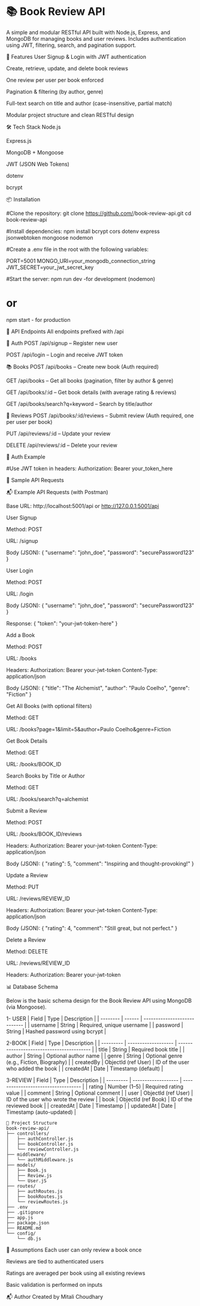 # 📚 Book Review API

A simple and modular RESTful API built with Node.js, Express, and MongoDB for managing books and user reviews. Includes authentication using JWT, filtering, search, and pagination support.

🚀 Features
User Signup & Login with JWT authentication

Create, retrieve, update, and delete book reviews

One review per user per book enforced

Pagination & filtering (by author, genre)

Full-text search on title and author (case-insensitive, partial match)

Modular project structure and clean RESTful design

🛠 Tech Stack
Node.js

Express.js

MongoDB + Mongoose

JWT (JSON Web Tokens)

dotenv

bcrypt

📦 Installation


#Clone the repository:
git clone https://github.com/<your-username>/book-review-api.git
cd book-review-api


#Install dependencies:
npm install bcrypt cors dotenv express jsonwebtoken mongoose nodemon


#Create a .env file in the root with the following variables:

PORT=5001
MONGO_URI=your_mongodb_connection_string
JWT_SECRET=your_jwt_secret_key

#Start the server:
npm run dev   -for development (nodemon)
# or
npm start     - for production


🧪 API Endpoints
All endpoints prefixed with /api

👤 Auth
POST /api/signup – Register new user

POST /api/login – Login and receive JWT token

📚 Books
POST /api/books – Create new book (Auth required)

GET /api/books – Get all books (pagination, filter by author & genre)

GET /api/books/:id – Get book details (with average rating & reviews)

GET /api/books/search?q=keyword – Search by title/author

📝 Reviews
POST /api/books/:id/reviews – Submit review (Auth required, one per user per book)

PUT /api/reviews/:id – Update your review

DELETE /api/reviews/:id – Delete your review

🔐 Auth Example

#Use JWT token in headers:
Authorization: Bearer your_token_here

🧪 Sample API Requests

📬 Example API Requests (with Postman)

Base URL: http://localhost:5001/api     or      http://127.0.0.1:5001/api


User Signup

Method: POST

URL: /signup

Body (JSON):
{
"username": "john_doe",
"password": "securePassword123"
}



User Login

Method: POST

URL: /login

Body (JSON):
{
"username": "john_doe",
"password": "securePassword123"
}

Response:
{
"token": "your-jwt-token-here"
}




Add a Book

Method: POST

URL: /books

Headers:
Authorization: Bearer your-jwt-token
Content-Type: application/json

Body (JSON):
{
"title": "The Alchemist",
"author": "Paulo Coelho",
"genre": "Fiction"
}




Get All Books (with optional filters)

Method: GET

URL: /books?page=1&limit=5&author=Paulo Coelho&genre=Fiction




Get Book Details

Method: GET

URL: /books/BOOK_ID



Search Books by Title or Author

Method: GET

URL: /books/search?q=alchemist



Submit a Review

Method: POST

URL: /books/BOOK_ID/reviews

Headers:
Authorization: Bearer your-jwt-token
Content-Type: application/json

Body (JSON):
{
"rating": 5,
"comment": "Inspiring and thought-provoking!"
}



Update a Review

Method: PUT

URL: /reviews/REVIEW_ID

Headers:
Authorization: Bearer your-jwt-token
Content-Type: application/json

Body (JSON):
{
"rating": 4,
"comment": "Still great, but not perfect."
}



Delete a Review

Method: DELETE

URL: /reviews/REVIEW_ID

Headers:
Authorization: Bearer your-jwt-token


📊 Database Schema

Below is the basic schema design for the Book Review API using MongoDB (via Mongoose).

1- USER
| Field    | Type   | Description                  |
| -------- | ------ | ---------------------------- |
| username | String | Required, unique username    |
| password | String | Hashed password using bcrypt |

2-BOOK
| Field     | Type                | Description                               |
| --------- | ------------------- | ----------------------------------------- |
| title     | String              | Required book title                       |
| author    | String              | Optional author name                      |
| genre     | String              | Optional genre (e.g., Fiction, Biography) |
| createdBy | ObjectId (ref User) | ID of the user who added the book         |
| createdAt | Date                | Timestamp (default)                       |


3-REVIEW
| Field     | Type                | Description                         |
| --------- | ------------------- | ----------------------------------- |
| rating    | Number (1–5)        | Required rating value               |
| comment   | String              | Optional comment                    |
| user      | ObjectId (ref User) | ID of the user who wrote the review |
| book      | ObjectId (ref Book) | ID of the reviewed book             |
| createdAt | Date                | Timestamp                           |
| updatedAt | Date                | Timestamp (auto-updated)            |



```
📁 Project Structure
book-review-api/
├── controllers/
│   ├── authController.js
│   ├── bookController.js
│   └── reviewController.js
├── middleware/
│   └── authMiddleware.js
├── models/
│   ├── Book.js
│   ├── Review.js
│   └── User.jS
├── routes/
│   ├── authRoutes.js
│   ├── bookRoutes.js
│   └── reviewRoutes.js
├── .env
├── .gitignore
├── app.js
├── package.json
├── README.md
└── config/
    └── db.js

```

📌 Assumptions
Each user can only review a book once

Reviews are tied to authenticated users

Ratings are averaged per book using all existing reviews

Basic validation is performed on inputs


📬 Author
Created by Mitali Choudhary

